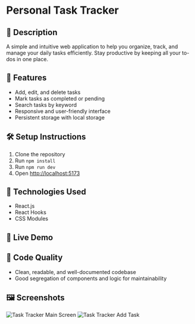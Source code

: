 # Personal Task Tracker

## 📖 Description
A simple and intuitive web application to help you organize, track, and manage your daily tasks efficiently. Stay productive by keeping all your to-dos in one place.

## 🚀 Features
- Add, edit, and delete tasks
- Mark tasks as completed or pending
- Search tasks by keyword
- Responsive and user-friendly interface
- Persistent storage with local storage

## 🛠 Setup Instructions
1. Clone the repository
2. Run `npm install`
3. Run `npm run dev`
4. Open [http://localhost:5173](http://localhost:5173)

## 🧰 Technologies Used
- React.js
- React Hooks
- CSS Modules

## 🔗 Live Demo
  
  

## 🧹 Code Quality
- Clean, readable, and well-documented codebase
- Good segregation of components and logic for maintainability

## 🖼 Screenshots
![Task Tracker Main Screen](screenshots/main.png)
![Task Tracker Add Task](screenshots/add-task.png)